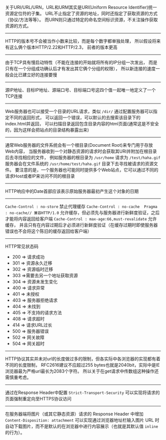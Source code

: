 关于URI/URL/URN，URL和URM其实是URI(Uniform Resource Identifier)统一资源定位符的子集。
URL不止指定了资源的地址，同时还指定了获取资源的方式（协议/方法等等）。
而URN则只通过特定的命名空间标识资源，不关注操作获取资源的方式。

---

HTTP的版本号不会被当作小数来比较，而是每个数字都单独处理，
所以假设将来有这么俩个版本HTTP/2.22和HTTP/2.3，
前者的版本更高

---

由于TCP具有慢启动特性（不能在连接的开始就将所有的IP分组一次发出，
而是只有在一个分组成功确认后才有发出其它俩个分组的权限），
所以新连接的速度一般会比已建立好的连接要慢

---

源IP地址、目标IP地址、源端口号、目标端口号这四个值一起唯一地定义了一个TCP连接

---

Web服务器也可以接受一个目录的URL请求，类似 `/dir/` 通过配置服务器可以指定不同的返回形式，
可以返回一个错误，可以默认的去搜索该目录下的index.html并返回，
可以扫描目录返回包含目录内容的html页面(通常这是不安全的，因为这样会把站点的目录结构暴露出来)

---

通常Web服务器的文件系统会有一个根目录(Document Root)来专门用于存放Web内容，
当服务器收到一个对静态资源的请求时会获取其URI并附加在根目录后去寻找相应的文件，
例如服务器的根目录为 `/usr/home` 请求为 `/test/haha.gif` 
服务器会在文件系统的 `/usr/home/test/haha.gif` 目录下去寻找被请求的资源文件。
要注意的是，一个服务器也可能同时提供多个Web站点，它可以通过不同的请求Host或者IP来访问不同的根目录

---

HTTP响应中的Date首部应该表示原始服务器最初产生这个对象的日期

---

`Cache-Control : no-store` 禁止代理缓存 `Cache-Control : no-cache  Pragma : no-cache// 兼容HTTP/1.0` 
允许缓存，但必须先与服务器进行新鲜度验证，之后才能将内容返回给客户端
`Cache-Control : max-age:66,must-revalidate` 允许缓存，
并且只有在内容过期后才必须进行新鲜度验证（在缓存过期时即使服务器错误也不会将这个陈旧的缓存返回给客户端）

---

HTTP常见状态码
* 200 => 请求成功
* 301 => 资源永久迁移
* 302 => 资源临时迁移
* 303 =>需要去另一个地址获取资源
* 304 => 资源未发生变化
* 400 => 请求异常
* 401 => 未授权
* 403 => 服务器拒绝请求
* 404 => 未找到
* 405 => 不支持的请求方法
* 408 => 请求超时
* 414 => 请求URL过长
* 500 => 服务器错误
* 502 => 网关故障
* 504 => 网关超时

---

HTTP协议其实并未对url的长度做过多的限制，但各实际中各浏览器的实现都有着不同的长度限制，
RFC2616建议不应超过255 bytes也就是2040bit，实际中是IE浏览器最为严格url最长为2083个字符。
所以关于在get请求中传数组这种操作还需慎重考虑。

---

通过在Response Header中配置 `Strict-Transport-Security` 可以实现将请求的页面强制重定向至HTTPS协议访问

---

在服务器端将图片（或其它静态资源）请求的 Response Header 中增加 `Content-Disposition: attachment` 可以实现通过浏览器地址栏输入图片 URL 时自动下载图片，而不是默认的在浏览器中进行内容展示（也就是其默认值 `inline` 的行为）。

